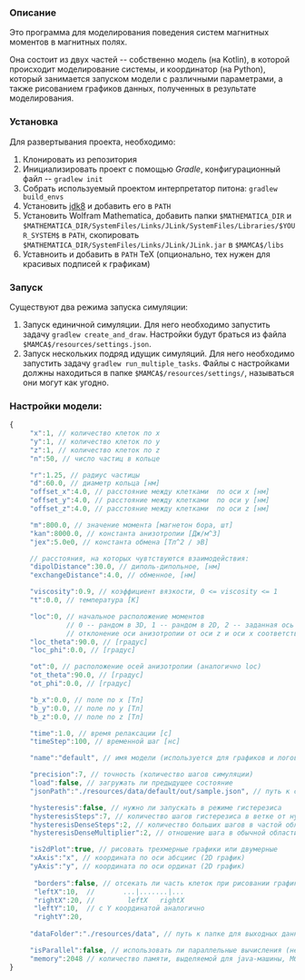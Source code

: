 ### Описание

Это программа для моделирования поведения систем магнитных моментов в магнитных полях.

Она состоит из двух частей -- собственно модель (на Kotlin), в которой происходит моделирование системы, 
и координатор (на Python), который занимается запуском модели с различными параметрами, а также рисованием графиков
данных, полученных в результате моделирования.  
 
### Установка

Для развертывания проекта, необходимо:
 1. Клонировать из репозитория
 2. Инициализировать проект с помощью *Gradle*, конфигурационный файл -- `gradlew init` 
 3. Собрать используемый проектом интерпретатор питона: `gradlew build_envs`
 4. Установить [jdk8](http://www.oracle.com/technetwork/java/javase/downloads/jdk8-downloads-2133151.html) и добавить его в `PATH`
 5. Установить Wolfram Mathematica, добавить папки `$MATHEMATICA_DIR` и 
 `$MATHEMATICA_DIR/SystemFiles/Links/JLink/SystemFiles/Libraries/$YOUR_SYSTEM$` в `PATH`, 
 скопировать `$MATHEMATICA_DIR/SystemFiles/Links/JLink/JLink.jar` в `$MAMCA$/libs`
 6. Уставноить и добавить в `PATH` TeX (опционально, тех нужен для красивых подписей к графикам) 

### Запуск

Существуют два режима запуска симуляции:
 1. Запуск единичной симуляции. Для него необходимо запустить задачу `gradlew create_and_draw`. 
 Настройки будут браться из файла `$MAMCA$/resources/settings.json`. 
 2. Запуск нескольких подряд идущик симуляций. Для него необходимо запустить задачу `gradlew run_multiple_tasks`.
 Файлы с настройками должны находиться в папке `$MAMCA$/resources/settings/`, называться они могут как угодно.

### Настройки модели:

```javascript
{
     "x":1, // количество клеток по x
     "y":1, // количество клеток по y
     "z":1, // количество клеток по z
     "n":50, // число частиц в кольце

     "r":1.25, // радиус частицы
     "d":60.0, // диаметр кольца [нм]
     "offset_x":4.0, // расстояние между клетками  по оси x [нм]
     "offset_y":4.0, // расстояние между клетками  по оси y [нм]
     "offset_z":4.0, // расстояние между клетками  по оси z [нм]

     "m":800.0, // значение момента [магнетон бора, шт]
     "kan":8000.0, // константа анизотропии [Дж/м^3]
     "jex":5.0e0, // константа обмена [Тл^2 / эВ]

     // расстояния, на которых чувтствуются взаимодействия:
     "dipolDistance":30.0, // диполь-дипольное, [нм]
     "exchangeDistance":4.0, // обменное, [нм]

     "viscosity":0.9, // коэффициент вязкости, 0 <= viscosity <= 1
     "t":0.0, // температура [К]

     "loc":0, // начальное расположение моментов
              // 0 -- рандом в 3D, 1 -- рандом в 2D, 2 -- заданная ось
              // отклонение оси анизотропии от оси z и оси x соответственно
     "loc_theta":90.0, // [градус]
     "loc_phi":0.0, // [градус]

     "ot":0, // расположение осей анизотропии (аналогично loc)
     "ot_theta":90.0, // [градус]
     "ot_phi":0.0, // [градус]

     "b_x":0.0, // поле по x [Тл]
     "b_y":0.0, // поле по y [Тл]
     "b_z":0.0, // поле по z [Тл]

     "time":1.0, // время релаксации [с]
     "timeStep":100, // временной шаг [нс]

     "name":"default", // имя модели (используется для графиков и логов)

     "precision":7, // точность (количество шагов симуляции)
     "load":false, // загружать ли предыдущее состояние
     "jsonPath":"./resources/data/default/out/sample.json", // путь к сохраненному состоянию

     "hysteresis":false, // нужно ли запускать в режиме гистерезиса
     "hysteresisSteps":7, // количество шагов гистерезиса в ветке от нуля до края
     "hysteresisDenseSteps":2, // количество больших шагов в частой области
     "hysteresisDenseMultiplier":2, // отношение шага в обычной области к шагу в частой области

     "is2dPlot":true, // рисовать трехмерные графики или двумерные
     "xAxis":"x", // координата по оси абсциис (2D график)
     "yAxis":"y", // координата по оси ординат (2D график)
    
      "borders":false, // отсекать ли часть клеток при рисовании графиков
      "leftX":10,  //       ...|.......|...
      "rightX":20, //        leftX   rightX
      "leftY":10,  // с Y координатой аналогично
      "rightY":20,
    
     "dataFolder":"./resources/data", // путь к папке для выходных данных

     "isParallel":false, // использовать ли параллельные вычисления (незначительно повышают скорость)
     "memory":2048 // количество памяти, выделяемой для java-машины, Мбайт
}
```